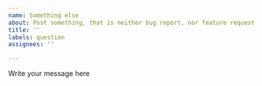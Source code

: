 ```yaml
---
name: Something else
about: Post something, that is neither bug report, nor feature request
title: ''
labels: question
assignees: ''

---
```


Write your message here
